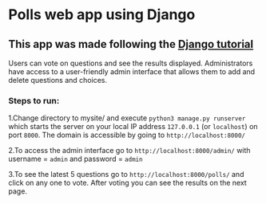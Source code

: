# Polls web app using Django

## This app was made following the [Django tutorial](https://docs.djangoproject.com/en/2.1/intro/tutorial01/)

Users can vote on questions and see the results displayed. Administrators have access to a user-friendly admin interface that allows them to add and delete questions and choices.

### Steps to run:
1.Change directory to mysite/ and execute `python3 manage.py runserver` which starts the server on your local IP address `127.0.0.1` (or `localhost`) on port `8000`. The domain is accessible by 
going to `http://localhost:8000/`

2.To access the admin interface go to `http://localhost:8000/admin/` with username = `admin` and password = `admin`

3.To see the latest 5 questions go to `http://localhost:8000/polls/` and click on any one to vote. After voting you can see the results on the next page.
